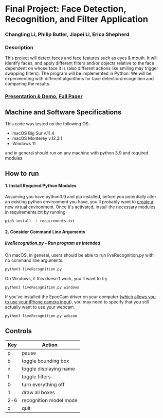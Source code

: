# Final Project: Face Detection, Recognition, and Filter Application
### Changling Li, Philip Butler, Jiapei Li, Erica Shepherd

### Description
This project will detect faces and face features such as eyes & mouth. It will identify faces, and apply different filters and/or objects relative to the face dependent on whose face it is (also different actions like smiling may trigger swapping filters). The program will be implemented in Python. We will be experimenting with different algorithms for face detection/recognition and comparing the results. 

### [Presentation & Demo](link), [Full Paper](link)

## Machine and Software Specifications
This code was tested on the following OS:
- macOS Big Sur v.11.4
- macOS Monterey v.12.3.1
- Windows 11

and in general should run on any machine with python 3.9 and required modules

## How to run
#### 1. Install Required Python Modules
Assuming you have python3.9 and pip installed, before you potentially alter an existing python environment you have, you'll probably want to [create a new virtual environment](https://docs.python.org/3/library/venv.html).
Once it's activated, install the necessary modules in requirements.txt by running
```sh
pip3 install -r requirements.txt
```

#### 2. Consider Command Line Arguments
##### liveRecognition.py - Run program as intended
On macOS, in general, users should be able to run liveRecognition.py with no command line arguments.
```sh
python3 liveRecognition.py
```
On Windows, if this doesn't work, you'll want to try
```sh
python3 liveRecognition.py windows
```
If you've installed the EpocCam driver on your computer ([which allows you to use your iPhone camera input](https://www.elgato.com/en/epoccam)),
you may need to specify that you still actually want to use your webcam.
```sh
python3 liveRecognition.py webcam
```


## Controls
| Key | Action|
| ------ | ------ |
| p | pause |
| b | toggle bounding box |
| n | toggle displaying name |
| f | toggle filters |
| 0 | turn everything off |
| 1 | draw all boxes |
| 2-6 | recognition model mode |
| q | quit |



